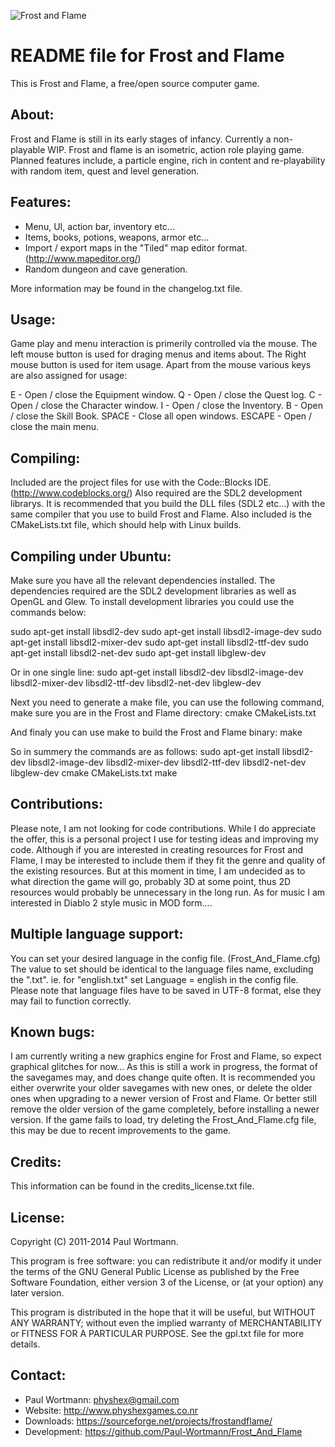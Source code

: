 ![Frost and Flame](http://www.weebly.com/uploads/5/9/6/4/596446/76313.png?399)

README file for Frost and Flame
=============================

This is Frost and Flame, a free/open source computer game.

About:
-----
Frost and Flame is still in its early stages of infancy.  Currently a non-playable WIP.
Frost and flame is an isometric, action role playing game.
Planned features include, a particle engine, rich in content and re-playability with random item, quest and level generation.

Features:
--------
- Menu, UI, action bar, inventory etc...
- Items, books, potions, weapons, armor etc...
- Import / export maps in the "Tiled" map editor format. (http://www.mapeditor.org/)
- Random dungeon and cave generation.

More information may be found in the changelog.txt file.

Usage:
-----
Game play and menu interaction is primerily controlled via the mouse.
The left mouse button is used for draging menus and items about.
The Right mouse button is used for item usage.
Apart from the mouse various keys are also assigned for usage:

E            - Open / close the Equipment window.
Q           - Open / close the Quest log.
C           - Open / close the Character window.
I            - Open / close the Inventory.
B           - Open / close the Skill Book.
SPACE    - Close all open windows.
ESCAPE   - Open / close the main menu.

Compiling:
---------
Included are the project files for use with the Code::Blocks IDE. (http://www.codeblocks.org/)
Also required are the SDL2 development librarys.
It is recommended that you build the DLL files (SDL2 etc...) with the same compiler that you use to build Frost and Flame.
Also included is the CMakeLists.txt file, which should help with Linux builds.

Compiling under Ubuntu:
-----------------------
Make sure you have all the relevant dependencies installed.
The dependencies required are the SDL2 development libraries as well as OpenGL and Glew.
To install development libraries you could use the commands below:

sudo apt-get install libsdl2-dev 
sudo apt-get install libsdl2-image-dev 
sudo apt-get install libsdl2-mixer-dev 
sudo apt-get install libsdl2-ttf-dev 
sudo apt-get install libsdl2-net-dev 
sudo apt-get install libglew-dev

Or in one single line:
sudo apt-get install libsdl2-dev libsdl2-image-dev libsdl2-mixer-dev libsdl2-ttf-dev libsdl2-net-dev libglew-dev

Next you need to generate a make file, you can use the following command, make sure you are in the Frost and Flame directory:
cmake CMakeLists.txt

And finaly you can use make to build the Frost and Flame binary:
make

So in summery the commands are as follows:
sudo apt-get install libsdl2-dev libsdl2-image-dev libsdl2-mixer-dev libsdl2-ttf-dev libsdl2-net-dev libglew-dev
cmake CMakeLists.txt
make

Contributions:
------------
Please note, I am not looking for code contributions. While I do appreciate the offer, this is a personal project I use for testing ideas and improving my code.
Although if you are interested in creating resources for Frost and Flame, I may be interested to include them if they fit the genre and quality of the existing resources.
But at this moment in time, I am undecided as to what direction the game will go, probably 3D at some point, thus 2D resources would probably be unnecessary in the long run.
As for music I am interested in Diablo 2 style music in MOD form....

Multiple language support:
---------------------
You can set your desired language in the config file. (Frost_And_Flame.cfg)
The value to set should be identical to the language files name, excluding the ".txt". 
ie. for "english.txt" set Language = english in the config file.
Please note that language files have to be saved in UTF-8 format, else they may fail to function correctly.

Known bugs:
----------
I am currently writing a new graphics engine for Frost and Flame, so expect graphical glitches for now...
As this is still a work in progress, the format of the savegames may, and does change quite often.
It is recommended you either overwrite your older savegames with new ones, or delete the older ones when upgrading to a newer version of Frost and Flame.
Or better still remove the older version of the game completely, before installing a newer version.
If the game fails to load, try deleting the Frost_And_Flame.cfg file, this may be due to recent improvements to the game.

Credits:
-------
This information can be found in the credits_license.txt file.

License:
-------
Copyright (C) 2011-2014 Paul Wortmann.

This program is free software: you can redistribute it and/or modify it under
the terms of the GNU General Public License as published by the Free Software
Foundation, either version 3 of the License, or (at your option) any later
version. 

This program is distributed in the hope that it will be useful, but WITHOUT ANY
WARRANTY; without even the implied warranty of MERCHANTABILITY or FITNESS FOR A
PARTICULAR PURPOSE.  See the gpl.txt file for more details. 

Contact:
-------
- Paul Wortmann: physhex@gmail.com
- Website:          http://www.physhexgames.co.nr
- Downloads:      https://sourceforge.net/projects/frostandflame/
- Development:   https://github.com/Paul-Wortmann/Frost_And_Flame

